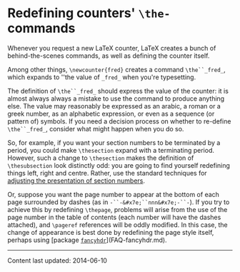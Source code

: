 # Redefining counters' `\the-`commands




Whenever you request a new LaTeX counter, LaTeX creates a bunch
of behind-the-scenes commands, as well as defining the counter
itself.


Among other things, `\newcounter{fred}` creates a command
`\the``_fred_`, which expands to ''the value of
`_fred_` when you're typesetting.


The definition of `\the``_fred_` should express the
value of the counter: it is almost always always a mistake to use the
command to produce anything else.  The value may reasonably be
expressed as an arabic, a roman or a greek number, as an alphabetic
expression, or even as a sequence (or pattern of) symbols.  If you
need a decision process on whether to re-define
`\the``_fred_`, consider what might happen when you do
so.


So, for example, if you want your section numbers to be terminated by
a period, you could make `\thesection` expand with a terminating
period.  However, such a change to `\thesection` makes the
definition of `\thesubsection` look distinctly odd: you are going to
find yourself redefining things left, right and centre.  Rather, use
the standard techniques for 
[adjusting the presentation of section numbers](FAQ-seccntfmt.md). 


Or, suppose you want the page number to appear at the bottom of each
page surrounded by dashes (as in
`-``-&#x7e;``nnn&#x7e;-``-`).
If you try to achieve this by redefining `\thepage`, problems will
arise from the use of the page number in the table of contents (each
number will have the dashes attached), and `\pageref` references
will be oddly modified.  In this case, the change of appearance is
best done by redefining the page style itself, perhaps using
[package [`fancyhdr`](https://ctan.org/pkg/fancyhdr)](FAQ-fancyhdr.md).







----
Content last updated: 2014-06-10
